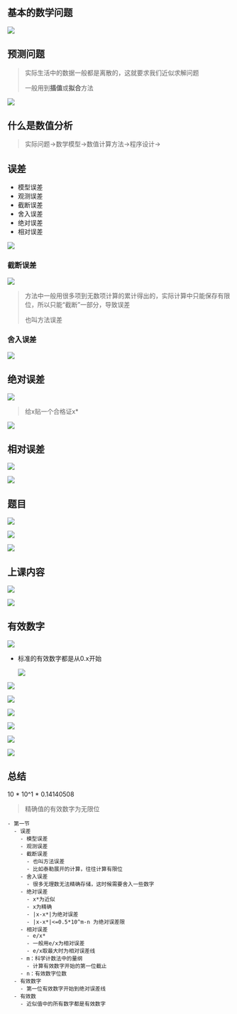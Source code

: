 ## 基本的数学问题

![](file://C:\Personal\Documents\IkMarkdown\.assets\302第一节课.md400546.1236557.png)

## 预测问题

> 实际生活中的数据一般都是离散的，这就要求我们近似求解问题
>
> 一般用到**插值**或**拟合**方法

![](file://C:\Personal\Documents\IkMarkdown\.assets\302第一节课.md401444.5653827.png)

## 什么是数值分析

> 实际问题->数学模型->数值计算方法->程序设计->

## 误差

- 模型误差
- 观测误差
- 截断误差
- 舍入误差
- 绝对误差
- 相对误差

![](file://C:\Personal\Documents\IkMarkdown\.assets\302第一节课.md402637.3292128.png)

### 截断误差

![](file://C:\Personal\Documents\IkMarkdown\.assets\302第一节课.md402948.9206892.png)

> 方法中一般用很多项到无数项计算的累计得出的，实际计算中只能保存有限位，所以只能“截断”一部分，导致误差
>
> 也叫方法误差

### 舍入误差

![](file://C:\Personal\Documents\IkMarkdown\.assets\302第一节课.md403059.2953169.png)

## 绝对误差

![](file://C:\Personal\Documents\IkMarkdown\.assets\302第一节课.md403114.780257.png)

> 给x贴一个合格证x*

![](file://C:\Personal\Documents\IkMarkdown\.assets\302第一节课.md403202.9597229.png)

## 相对误差

![](file://C:\Personal\Documents\IkMarkdown\.assets\302第一节课.md403249.1498896.png)

![](file://C:\Personal\Documents\IkMarkdown\.assets\302第一节课.md403322.8302524.png)

## 题目

![](file://C:\Personal\Documents\IkMarkdown\.assets\302第一节课.md403390.8070026.png)

![](file://C:\Personal\Documents\IkMarkdown\.assets\302第一节课.md403460.5871842.png)

![](file://C:\Personal\Documents\IkMarkdown\.assets\302第一节课.md403489.5276732.png)

## 上课内容

![](file://C:\Personal\Documents\IkMarkdown\.assets\302第一节课.md403626.1211157.png)

![](file://C:\Personal\Documents\IkMarkdown\.assets\302第一节课.md403638.7962655.png)

## 有效数字

![](file://C:\Personal\Documents\IkMarkdown\.assets\302第一节课.md403731.7126329.png)

- 标准的有效数字都是从0.x开始

  ![](file://C:\Personal\Documents\IkMarkdown\.assets\302第一节课.md403911.3649901.png)

![](file://C:\Personal\Documents\IkMarkdown\.assets\302第一节课.md403984.15777.png)

![](file://C:\Personal\Documents\IkMarkdown\.assets\302第一节课.md404300.9134356.png)

![](file://C:\Personal\Documents\IkMarkdown\.assets\302第一节课.md404403.4174711.png)

![](file://C:\Personal\Documents\IkMarkdown\.assets\302第一节课.md404516.2926099.png)

![](file://C:\Personal\Documents\IkMarkdown\.assets\302第一节课.md404663.8044042.png)

![](file://C:\Personal\Documents\IkMarkdown\.assets\302第一节课.md405021.7468375.png)

## 总结

10 * 10^1 * 0.14140508

> 精确值的有效数字为无限位

```mindmap
- 第一节
  - 误差
    - 模型误差
    - 观测误差
    - 截断误差
      - 也叫方法误差
      - 比如泰勒展开的计算，往往计算有限位
    - 舍入误差
      - 很多无理数无法精确存储，这时候需要舍入一些数字
    - 绝对误差
      - x*为近似
      - x为精确
      - |x-x*|为绝对误差
      - |x-x*|<=0.5*10^m-n 为绝对误差限
    - 相对误差
      - e/x*
      - 一般用e/x为相对误差
      - e/x取最大时为相对误差线
    - m：科学计数法中的量纲
      - 计算有效数字开始的第一位截止
    - n：有效数字位数
  - 有效数字
    - 第一位有效数字开始到绝对误差线
  - 有效数
    - 近似值中的所有数字都是有效数字
```
